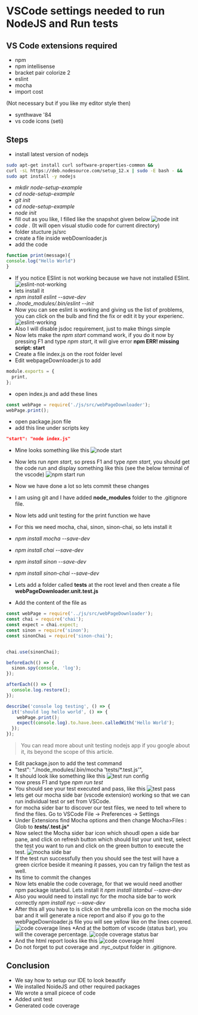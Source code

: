 # VSCode settings needed to run NodeJS and Run tests

## VS Code extensions required

* npm
* npm intellisense
* bracket pair colorize 2
* eslint
* mocha
* import cost

(Not necessary but if you like my editor style then)

* synthwave '84
* vs code icons (seti)

## Steps

* install latest version of nodejs

``` bash
sudo apt-get install curl software-properties-common &&
curl -sL https://deb.nodesource.com/setup_12.x | sudo -E bash - &&
sudo apt install -y nodejs
```

* *mkdir node-setup-example*
* *cd node-setup-example*
* *git init*
* *cd node-setup-example*
* *node init*
* fill out as you like, I filled like the snapshot given below
![node init](assets/sherry@sherry-ummen:&#32;~-MyDrive-github-node-setup-example_018.png)
* *code .* (It will open visual studio code for current directory)
* folder stucture js/src
* create a file inside webDownloader.js
* add the code


``` javascript
function print(message){
console.log("Hello World")
}
```

* If you notice ESlint is not working because we have not installed ESlint.
![eslint-not-working](assets/webPageDownloader.js&#32;-&#32;node-setup-example&#32;-&#32;Visual&#32;Studio&#32;Code_019.png)
* lets install it
* *npm install eslint --save-dev*
* *./node_modules/.bin/eslint --init*
* Now you can see eslint is working and giving us the list of problems, you can click on the bulb and find the fix or edit it by your experienc.
![eslint-working](assets/webPageDownloader.js&#32;-&#32;node-setup-example&#32;-&#32;Visual&#32;Studio&#32;Code_021.png)
* Also I will disable jsdoc requirement, just to make things simple
* Now lets make the *npm start* command work, if you do it now by pressing F1 and type *npm start*, it will give error
   **npm ERR! missing script: start**
* Create a file index.js on the root folder level
* Edit webpageDownloader.js to add
  
```Javascript
module.exports = {
  print,
};
```

* open index.js and add these lines

```javascript
const webPage = require('./js/src/webPageDownloader');
webPage.print();
```

* open package.json file
* add this line under scripts key

```json
"start": "node index.js"
```

* Mine looks something like this
![node start](assets/Selection_023.png)

* Now lets run *npm start*, so press F1 and type *npm start*, you should get the code run and display something like this (see the below terminal of the vscode)
![npm start run](assets/index.js&#32;-&#32;node-setup-example&#32;-&#32;Visual&#32;Studio&#32;Code_022.png)

* Now we have done a lot so lets commit these changes
* I am using git and I have added **node_modules** folder to the .gitignore file.
* Now lets add unit testing for the print function we have
* For this we need mocha, chai, sinon, sinon-chai, so lets install it
* *npm install mocha --save-dev*
* *npm install chai --save-dev*
* *npm install sinon --save-dev*
* *npm install sinon-chai --save-dev*
* Lets add a folder called **tests** at the root level and then create a file **webPageDownloader.unit.test.js**
* Add the content of the file as

```javascript
const webPage = require('../js/src/webPageDownloader');
const chai = require('chai');
const expect = chai.expect;
const sinon = require('sinon');
const sinonChai = require('sinon-chai');


chai.use(sinonChai);

beforeEach(() => {
  sinon.spy(console, 'log');
});

afterEach(() => {
  console.log.restore();
});

describe('console log testing', () => {
  it('should log hello world', () => {
    webPage.print();
    expect(console.log).to.have.been.calledWith('Hello World');
  });
});
```

  > You can read more about unit testing nodejs app if you google about it, its beyond the scope of this article.

* Edit package.json to add the test command
* "test": "./node_modules/.bin/mocha 'tests/*.test.js'",
* It should look like something like this
![test run config](assets/Selection_025.png)
* now press F1 and type *npm run test*
* You should see your test executed and pass, like this
![test pass](assets/Selection_026.png)
* lets get our mocha side bar (vscode extension) working so that we can run individual test or set from VSCode.
* for mocha sider bar to discover our test files, we need to tell where to find the files. Go to VSCode File -> Preferences -> Settings
* Under Extensions find Mocha options and then change Mocha>Files : Glob to ***tests/*.test.js***
* Now select the Mocha sider bar icon which shoudl open a side bar pane, and click on refresh button which should list your unit test, select the test you want to run and click on the green button to execute the test.
![mocha side bar](assets/webPageDownloader.unit.test.js&#32;-&#32;node-setup-example&#32;-&#32;Visual&#32;Studio&#32;Code_031.png)
* If the test run successfully then you should see the test will have a green cicrlce beside it meaning it passes, you can try failign the test as well.
* Its time to commit the changes
* Now lets enable the code coverage, for that we would need another npm package istanbul. Lets install it
*npm install istanbul --save-dev*
* Also you would need to install nyc for the mocha side bar to work correctly
*npm install nyc --save-dev*
* After this all you have to is click on the umbrella icon on the mocha side bar and it will generate a nice report and also if you go to the webPageDownloader.js file you will see yellow like on the lines covered.
![code coverage lines](assets/Selection_029.png)
*And at the bottom of vscode (status bar), you will the coverage percentage.
![code coverage status bar](assets/Selection_030.png)
* And the html report looks like this
![code coverage html](assets/Selection_032.png)
* Do not forget to put coverage and .nyc_output folder in .gitignore.

## Conclusion

* We say how to setup our IDE to look beautify
* We installed NoideJS and other required packages
* We wrote a small picece of code
* Added unit test
* Generated code coverage
